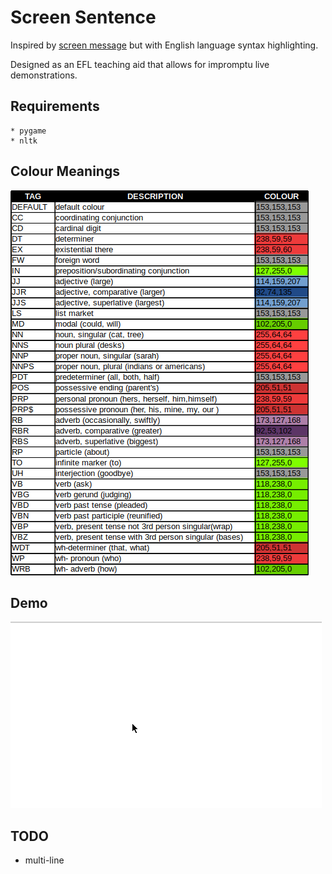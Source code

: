 # Screen Sentence

Inspired by [screen message](https://screenmessage.com/) but with English
language syntax highlighting.

Designed as an EFL teaching aid that allows for impromptu live demonstrations.

## Requirements

    * pygame
    * nltk

## Colour Meanings

![word\_class.png](https://github.com/williamholland/screen-sentence/blob/master/img/word_class.png)

## Demo

![demo.gif](https://github.com/williamholland/screen-sentence/blob/master/img/demo.gif)

## TODO

* multi-line
